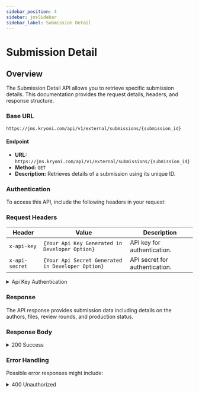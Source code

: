 ```yaml
---
sidebar_position: 4
sidebar: jmsSidebar
sidebar_label: Submission Detail
---
```

# Submission Detail

## Overview

The Submission Detail API allows you to retrieve specific submission details. This documentation provides the request details, headers, and response structure.

### Base URL

```plaintext
https://jms.kryoni.com/api/v1/external/submissions/{submission_id}
```

#### Endpoint

- **URL:** `https://jms.kryoni.com/api/v1/external/submissions/{submission_id}`
- **Method:** `GET`
- **Description:** Retrieves details of a submission using its unique ID.

### Authentication

To access this API, include the following headers in your request:

### Request Headers

| Header         | Value                                             | Description                    |
| -------------- | ------------------------------------------------- | ------------------------------ |
| `x-api-key`    | `{Your Api Key Generated in Developer Option}`    | API key for authentication.    |
| `x-api-secret` | `{Your Api Secret Generated in Developer Option}` | API secret for authentication. |

<details className="response-success">
  <summary>Api Key Authentication</summary>

```javascript
{
  "api_key": "string",
  "api_secret": "string"
}
```

</details>

### Response

The API response provides submission data including details on the authors, files, review rounds, and production status.

### Response Body

<details className="response-success">
  <summary>200 Success</summary>
  <div className="custom-response">
  The response schema is returned in JSON format with details on the requested journals, pagination, and any applied search filters.
   <details>
    <summary>Response Schema: `application/json`</summary>

| Field                                 | Type             | Description                                |
| ------------------------------------- | ---------------- | ------------------------------------------ |
| code                                  | integer          | Status code; 0 indicates success           |
| message                               | string           | Message detailing the status               |
| submission.id                         | integer          | Unique identifier for the submission       |
| submission.title                      | string           | Title of the submission                    |
| submission.workflowStage              | string           | Workflow stage, e.g., "PRODUCTION"         |
| submission.language                   | string           | Language of the submission                 |
| submission.keywords                   | array of objects | Keywords associated with the submission    |
| ├─ keywords.id                        | integer          | Unique identifier for each keyword         |
| └─ keywords.name                      | string           | Name of the keyword                        |
| submission.authors                    | array of objects | List of authors associated with submission |
| ├─ authors.id                         | integer          | Author ID                                  |
| ├─ authors.affiliations               | array of objects | Affiliations details                       |
| └─ submission.submission_files        | array of objects | List of files submitted                    |
| submission.review_rounds              | array of objects | Details of review rounds                   |
| └─ submission.production_ready_files  | array of objects | Production-ready files                     |
| submission.production_completed_files | array of objects | Final production files                     |

  </details>

#### Response

    ```javascript

            {
        "code": 0,
        "message": "success",
        "submission": {
            "id": 288,
            "title": "Global Warming",
            "workflowStage": "PRODUCTION",
            "language": ”English”,
            "keywords": [
            {
                “id”: 1,
                “Name”:”warming”
            },..
                ],
            "authors": [
                {
                    “id” :1,
                    "affiliations": [
                    {
                        “id” : 1,
                        “department”: “Physics”,
                        “institute”: “Some University”,
                        “address”: “10 A ,Rich street”,
                        “state”: “California”,
                        “address”: “California”,
                        “country”: “United States”,
                        “zip”: “123456”,
                        “url”: “https://somesite”,
                        “phone”: “+1 1234567”,
                    },..
                        ],
                    "prefix": ”Mr”,
                    "first_name": “James”,
                    “middle_name”: ”James”,
                    "sur_name": "Hero",
                    "email": "action-hero@somemail.com",
                    "orcid": ”1234-1234”,
                    "contributor_role": "AUTHOR"
                },..
            ],
            "journal_id": 101,
            "journal_title": "Journal of Science",
            "abstract": "<p>xasxs</p>",
            "submitted_date": ”2024-08-26T10:58:44.412203Z”,
            "submission_accepted_date": ”2024-08-26T10:58:44.412203Z”,
            "submission_files": [
                {
                    "id": 231,
                    "name": "AFOOD-011-file.docx",
                    "file_link": "https://jms.kryoni.com/87de0e16-9bbd-4931-a40c-846532da567a/journal%2F101%2Fworkflow%2F288%2FSUBMISSION%2Fsubmission-file%2F557ee7ad-d635-4466-85f2-68f957b84e94.docx?sv=2024-05-04&se=2024-11-06T11%3A30%3A46Z&sr=b&sp=r&sig=l%2FQbx05XmTwldKFgApGBhBy266lNx9l%2B6z5QtszqKvs%3D&rscd=attachment%3B%20filename%3DAFOOD-011-SurenMeshak_Python_4%20.docx"
                },..
            ],
            "review_rounds": [
                {
                    "id": 125,
                    "name": "Round 1",
                    "reviewFiles": [
                        {
                            "id": 182,
                            "name": "AFOOD-011-file.docx",
                            "file_link": "https://jms.kryoni.com/87de0e16-9bbd-4931-a40c-846532da567a/journal%2F101%2Fworkflow%2F288%2FREVIEW%2F125%2F429bc55d-b7f7-48cb-bb7b-f8cee83cd4b1.docx?sv=2024-05-04&se=2024-11-06T11%3A30%3A46Z&sr=b&sp=r&sig=y1alGnMwZVbI6GSqxWbtv2tkfdBarlwpu8I6JbltdDU%3D&rscd=attachment%3B%20filename%3DAFOOD-011-SurenMeshak_Python_4%20.docx"
                        },..
                    ]
                }
            ],
            "production_ready_files": [
                {
                    "id": 105,
                    "name": "AFOOD-011-file.docx",
                    "file_link": "https://jms.kryoni.com/87de0e16-9bbd-4931-a40c-846532da567a/journal%2F101%2Fworkflow%2F288%2FPRODUCTION%2F49bf118b-c392-4fd7-b14c-47fb29031b38.docx?sv=2024-05-04&se=2024-11-06T11%3A30%3A47Z&sr=b&sp=r&sig=SNFYnJhBh0m1IJv3YJFHaWQfHgi5I95oBkAqkyPd8xU%3D&rscd=attachment%3B%20filename%3DAFOOD-011-SurenMeshak_Python_4%20.docx"
                },..
            ],
            "production_completed_files": [
                {
                    "id": 41,
                    "name": "AFOOD-011-file.docx",
                    "file_link": "https://jms.kryoni.com/87de0e16-9bbd-4931-a40c-846532da567a/journal%2F101%2Fworkflow%2F288%2FPRODUCTION%2Fproduction-completed%2Ff060d87f-7a16-4a5c-ab8a-a978dfdd934d.docx?sv=2024-05-04&se=2024-11-06T11%3A30%3A47Z&sr=b&sp=r&sig=nC%2B4AY8UuGRoxfAV3TXv%2BXJWbmh65NMXmX4xjoz%2BcVE%3D&rscd=attachment%3B%20filename%3DAFOOD-011-SurenMeshak_Python_4%20%20%281%29.docx"
                },..
            ]
        }
        }
    ```

  </div>
</details>

### Error Handling

Possible error responses might include:

<details className="response-error">
  <summary>400 Unauthorized</summary>
  <div className="custom-response">
   <details>
    <summary>Response Schema: `application/json`</summary>
| HTTP Status | Code | Message            | Description                                            |
|-------------|------|--------------------|--------------------------------------------------------|
| 400         | 10   | Journal Not Found  | The `journal_id` does not exist in the system.         |
| 401         | 1    | Unauthorized       | `x-api-key` or `x-api-secret` headers are missing or invalid. |

  </details>

    **Response**

```javascript
{ “code”: 10, “message”: “Submission Not Found” }
```

  </div>
</details>
